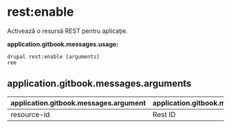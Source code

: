 # rest:enable
Activează o resursă REST pentru aplicaţie.

**application.gitbook.messages.usage:**
```
drupal rest:enable [arguments]
ree
```

## application.gitbook.messages.arguments
application.gitbook.messages.argument | application.gitbook.messages.details
---------|-------------
resource-id | Rest ID
